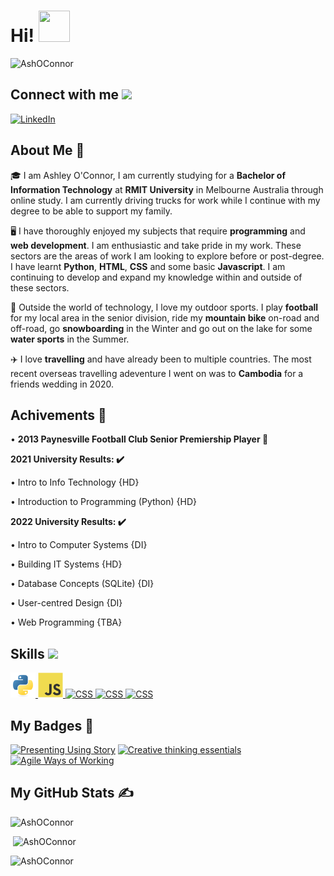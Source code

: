 <h1>Hi! <img src = "https://raw.githubusercontent.com/MartinHeinz/MartinHeinz/master/wave.gif" width="50" height="50"></h1>
<p> <img src="https://komarev.com/ghpvc/?username=AshOConnor" alt="AshOConnor" /> </p>

<h2> Connect with me <img src='https://raw.githubusercontent.com/ShahriarShafin/ShahriarShafin/main/Assets/handshake.gif' width="100"> </h2>
<p> <a href="https://www.linkedin.com/in/ash-oconnor/" target="_blank"> <img src="https://img.shields.io/badge/LinkedIn-0077B5?style=for-the-badge&logo=linkedin&logoColor=white" alt="LinkedIn"/> </a></p>

<h2>About Me 📣</h2>
<p>🎓 I am Ashley O'Connor, I am currently studying for a <b>Bachelor of Information Technology</b> at <b>RMIT University</b> in Melbourne Australia through online study. I am currently driving trucks for work while I continue with my degree to be able to support my family.</p>
<break>
<p>🖥️ I have thoroughly enjoyed my subjects that require <b>programming</b> and <b>web development</b>. I am enthusiastic and take pride in my work. These sectors are the areas of work I am looking to explore before or post-degree. I have learnt <b>Python</b>, <b>HTML</b>, <b>CSS</b> and some basic <b>Javascript</b>. I am continuing to develop and expand my knowledge within and outside of these sectors.</p>
<break>
<p>🌱 Outside the world of technology, I love my outdoor sports. I play <b>football</b> for my local area in the senior division, ride my <b>mountain bike</b> on-road and off-road, go <b>snowboarding</b> in the Winter and go out on the lake for some <b>water sports</b> in the Summer.</p>
<break>
<p>✈️ I love <b>travelling</b> and have already been to multiple countries. The most recent overseas travelling adeventure I went on was to <b>Cambodia</b> for a friends wedding in 2020. 
</p>
<h2>Achivements 🏅</h2>
<p>&#x2022; <b>2013 Paynesville Football Club Senior Premiership Player 🏉</b>
</p>
<p><b>2021 University Results: ✔️</b></p>
<p>&#x2022; Intro to Info Technology {HD}</p>
<p>&#x2022; Introduction to Programming (Python) {HD}</p>

<p><b>2022 University Results: ✔️</b></p>
<p>&#x2022; Intro to Computer Systems {DI}</p>
<p>&#x2022; Building IT Systems {HD}</p>
<p>&#x2022; Database Concepts (SQLite) {DI}</p>
<p>&#x2022; User-centred Design {DI}</p>
<p>&#x2022; Web Programming {TBA}</p>
<break>

<h2> Skills <img src = "https://media2.giphy.com/media/QssGEmpkyEOhBCb7e1/giphy.gif?cid=ecf05e47a0n3gi1bfqntqmob8g9aid1oyj2wr3ds3mg700bl&rid=giphy.gif" width="32"></h2>
<p> <a href="https://www.python.org" target="_blank"> <img src="https://raw.githubusercontent.com/devicons/devicon/master/icons/python/python-original.svg" alt="python" width="40" height="40"/> </a> <a href="https://developer.mozilla.org/en-US/docs/Web/JavaScript" target="_blank"> <img src="https://raw.githubusercontent.com/devicons/devicon/master/icons/javascript/javascript-original.svg" alt="javascript" width="40" height="40"/> </a> <a href="https://en.wikipedia.org/wiki/CSS" target="_blank"> <img src="https://upload.wikimedia.org/wikipedia/commons/thumb/d/d5/CSS3_logo_and_wordmark.svg/1200px-CSS3_logo_and_wordmark.svg.png" alt="CSS" width="40" height="40"/> </a> <a href="https://en.wikipedia.org/wiki/HTML5" target="_blank"> <img src="https://upload.wikimedia.org/wikipedia/commons/thumb/6/61/HTML5_logo_and_wordmark.svg/1200px-HTML5_logo_and_wordmark.svg.png" alt="CSS" width="40" height="40"/> <a href="https://www.sqlite.org/index.html" target="_blank"> <img src="https://www.sqlite.org/images/sqlite370_banner.gif" alt="CSS" width="40" height="40"/> </p> </a>

<h2>My Badges 📕</h2>

<!--START_SECTION:badges-->
[![Presenting Using Story](https://images.credly.com/size/150x150/images/598f2073-6d4a-4326-8aef-5eb67a2cafd4/cd5df1e1d4b7dfb315f4124dca8476fe.png)](http://www.credly.com/badges/a9d1a01c-2400-4ebe-8ab0-8760b419771d "Presenting Using Story")
[![Creative thinking essentials](https://images.credly.com/size/150x150/images/59938b23-a0df-4515-b296-adb6f89057d3/f6108f81379233b239a0df742cc3c222.png)](http://www.credly.com/badges/35c0de4f-e799-4f0b-9425-9ba21878cd4a "Creative thinking essentials")
[![Agile Ways of Working](https://images.credly.com/size/150x150/images/ba031ea5-9a15-4d02-9746-5f7998db0587/29bf79722dfce48eadd17a0ebf836f46.png)](http://www.credly.com/badges/0f7253ac-317b-4905-9ef1-b921b6b12412 "Agile Ways of Working")
<!--END_SECTION:badges-->
<break>

<h2>My GitHub Stats ✍️</h2>
<p><img src="https://github-readme-streak-stats.herokuapp.com/?user=AshOConnor&theme=dark" alt="AshOConnor" /></p>
<break>
<p>&nbsp;<img src="https://github-readme-stats.vercel.app/api?username=AshOConnor&show_icons=true&locale=en&theme=dark" alt="AshOConnor" /></p>
<break>
<p><img src="https://github-readme-stats.vercel.app/api/top-langs?username=AshOConnor&show_icons=true&locale=en&layout=compact&theme=dark" alt="AshOConnor" /></p>
<break>
